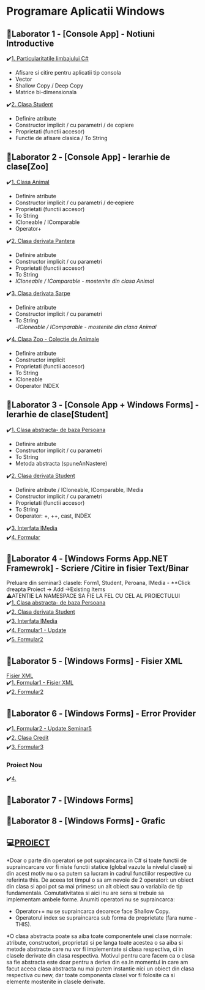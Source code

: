 # Programare Aplicatii Windows 
## 📗Laborator 1 - [Console App] - Notiuni Introductive
  
 ✔️[1. Particularitatile limbajului C#](https://github.com/Adriana-Giol/Programare-Aplicatii-Windows/blob/main/3.%20README/Particularitatile%20limbajului%20C%23.md)</br>
   - Afisare si citire pentru aplicatii tip consola 
   - Vector
   - Shallow Copy / Deep Copy 
   - Matrice bi-dimensionala  
   
 ✔️[2. Clasa Student](https://github.com/Adriana-Giol/Programare-Aplicatii-Windows/blob/main/3.%20README/Clasa%20Student.md)</br>
   - Definire atribute
   - Constructor implicit / cu parametri / de copiere
   - Proprietati (functii accesor) 
   - Functie de afisare clasica / To String

## 📗Laborator 2 - [Console App] - Ierarhie de clase[Zoo]

  ✔️[1. Clasa Animal](https://github.com/Adriana-Giol/Programare-Aplicatii-Windows/blob/main/3.%20README/Clasa%20de%20baza%20Animal.md)
   - Definire atribute
   - Constructor implicit / cu parametri / ~~de copiere~~
   - Proprietati (functii accesor) 
   - To String
   - ICloneable / IComparable
   - Operator+

  ✔️[2. Clasa derivata Pantera](https://github.com/Adriana-Giol/Programare-Aplicatii-Windows/blob/main/3.%20README/Clasa%20derivata%20Pantera.md)
   - Definire atribute
   - Constructor implicit / cu parametri 
   - Proprietati (functii accesor) 
   - To String</br>
   - *ICloneable / IComparable - mostenite din clasa Animal*

  ✔️[3. Clasa derivata Sarpe](https://github.com/Adriana-Giol/Programare-Aplicatii-Windows/blob/main/3.%20README/Clasa%20derivata%20Sarpe.md)
   - Definire atribute
   - Constructor implicit / cu parametri 
   - To String </br>
   -*ICloneable / IComparable - mostenite din clasa Animal*

  ✔️[4. Clasa Zoo - Colectie de Animale](https://github.com/Adriana-Giol/Programare-Aplicatii-Windows/blob/main/3.%20README/Clasa%20Zoo.md)
   - Definire atribute
   - Constructor implicit 
   - Proprietati (functii accesor) 
   - To String
   - ICloneable
   - Ooperator INDEX
   
  ## 📗Laborator 3 - [Console App + Windows Forms] - Ierarhie de clase[Student]
   
  ✔️[1. Clasa abstracta- de baza Persoana](https://github.com/Adriana-Giol/Programare-Aplicatii-Windows/blob/main/3.%20README/Clasa%20abstracta%20-%20de%20baza%20Persoana.md)</br>
   - Definire atribute
   - Constructor implicit / cu parametri
   - To String
   - Metoda abstracta (spuneAnNastere)
 
  ✔️[2. Clasa derivata Student](https://github.com/Adriana-Giol/Programare-Aplicatii-Windows/blob/main/3.%20README/Clasa%20derivata%20Student.md)</br>
   - Definire atribute / ICloneable, IComparable, IMedia
   - Constructor implicit / cu parametri
   - Proprietati (functii accesor) 
   - To String
   - Ooperator: +, ++, cast, INDEX
   
  ✔️[3. Interfata IMedia](https://github.com/Adriana-Giol/Programare-Aplicatii-Windows/blob/main/3.%20README/Interfata%20IMedia.md)</br>
  ✔️[4. Formular](https://github.com/Adriana-Giol/Programare-Aplicatii-Windows/blob/main/3.%20README/S3.Formular.md)</br>
  
## 📗Laborator 4 - [Windows Forms App.NET Framewrok] - Scriere /Citire in fisier Text/Binar
  
  Preluare din seminar3 clasele: Form1, Student, Peroana, IMedia - **Click dreapta Proiect -> Add ->Existing Items</br>
  ⚠️ATENTIE LA NAMESPACE SA FIE LA FEL CU CEL AL PROIECTULUI</br>
  ✔️[1. Clasa abstracta- de baza Persoana](https://github.com/Adriana-Giol/Programare-Aplicatii-Windows/blob/main/3.%20README/Clasa%20abstracta%20-%20de%20baza%20Persoana.md)</br>
  ✔️[2. Clasa derivata Student](https://github.com/Adriana-Giol/Programare-Aplicatii-Windows/blob/main/3.%20README/Clasa%20derivata%20Student.md)</br>
  ✔️[3. Interfata IMedia](https://github.com/Adriana-Giol/Programare-Aplicatii-Windows/blob/main/3.%20README/Interfata%20IMedia.md)</br>
  ✔️[4. Formular1 - Update](https://github.com/Adriana-Giol/Programare-Aplicatii-Windows/blob/main/3.%20README/S4.Formular1.md)</br>
  ✔️[5. Formular2](https://github.com/Adriana-Giol/Programare-Aplicatii-Windows/blob/main/3.%20README/S4.Formular2.md)</br>
  
## 📗Laborator 5 - [Windows Forms] - Fisier XML
  
  [Fisier XML](https://bnro.ro/nbrfxrates.xml)</br>
  ✔️[1. Formular1 - Fisier XML](https://github.com/Adriana-Giol/Programare-Aplicatii-Windows/blob/main/3.%20README/S5.Formular1.md)</br>
  ✔️[2. Formular2](https://github.com/Adriana-Giol/Programare-Aplicatii-Windows/blob/main/3.%20README/S5.Formular2.md)</br>
      
## 📒Laborator 6 - [Windows Forms] - Error Provider
  
  ✔️[1. Formular2 - Update Seminar5](https://github.com/Adriana-Giol/Programare-Aplicatii-Windows/blob/main/3.%20README/S6.Formular2.md)</br>
  ✔️[2. Clasa Credit](https://github.com/Adriana-Giol/Programare-Aplicatii-Windows/blob/main/3.%20README/S6.Clasa%20Credit.md)</br>
  ✔️[3. Formular3 ](https://github.com/Adriana-Giol/Programare-Aplicatii-Windows/blob/main/3.%20README/S6.Formular3.md)</br>
  
  ### Proiect Nou
  ✔️[4. ]()
  
## 📕Laborator 7 - [Windows Forms]
   
## 📕Laborator 8 - [Windows Forms] - Grafic
   
   </p>
   </details>
  
  
## 💻[PROIECT](https://github.com/Adriana-Giol/Programare-Aplicatii-Windows/blob/main/3.%20README/Proiect.md)
    
  *Doar o parte din operatori se pot supraincarca in C#  si toate functii de supraincarcare vor fi niste functii statice (global vazute la nivelul clasei) si din acest motiv nu o sa putem sa lucram in cadrul functiilor respective cu referinta this. De aceea tot timpul o sa am nevoie de 2 operatori: un obiect din clasa si apoi pot sa mai primesc un alt obiect sau o variabila de tip fundamentala. Comutativitatea si aici inu are sens si trebuie sa implementam ambele forme.
  Anumiti operatori nu se supraincarca:
   - Operator+= nu se supraincarca deoarece face Shallow Copy.
   - Operatorul index se supraincarca sub forma de proprietate (fara nume - THIS).

*O clasa abstracta poate sa aiba toate componentele unei clase normale: atribute, constructori, proprietati si pe langa toate acestea o sa aiba si metode abstracte care nu vor fi implementate si clasa respectiva, ci in clasele derivate din clasa respectiva. Motivul pentru care facem ca o clasa sa fie  abstracta este doar pentru a deriva din ea.In momentul in care am facut aceea clasa abstracta nu mai putem instantie nici un obiect din clasa respectiva cu new, dar toate componenta clasei vor fi folosite ca si elemente mostenite in clasele derivate.



  
